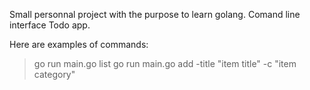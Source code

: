 Small personnal project with the purpose to learn golang.
Comand line interface Todo app.

Here are examples of commands:
> go run main.go list
> go run main.go add -title "item title" -c "item category"

